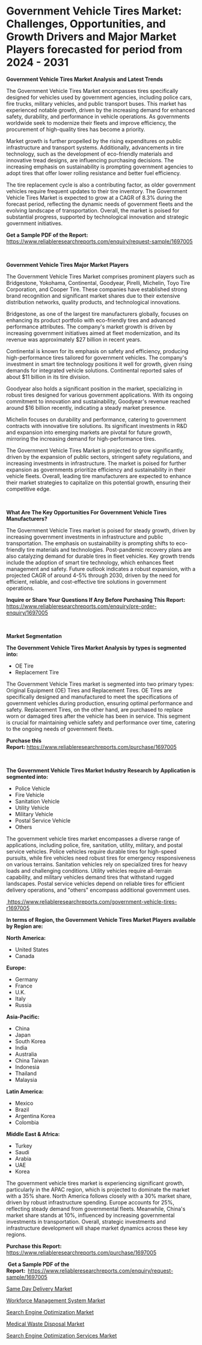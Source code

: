 <p><h1>Government Vehicle Tires Market: Challenges, Opportunities, and Growth Drivers and Major Market Players forecasted for period from 2024 - 2031</h1></p><p><strong>Government Vehicle Tires Market Analysis and Latest Trends</strong></p>
<p><p>The Government Vehicle Tires Market encompasses tires specifically designed for vehicles used by government agencies, including police cars, fire trucks, military vehicles, and public transport buses. This market has experienced notable growth, driven by the increasing demand for enhanced safety, durability, and performance in vehicle operations. As governments worldwide seek to modernize their fleets and improve efficiency, the procurement of high-quality tires has become a priority.</p><p>Market growth is further propelled by the rising expenditures on public infrastructure and transport systems. Additionally, advancements in tire technology, such as the development of eco-friendly materials and innovative tread designs, are influencing purchasing decisions. The increasing emphasis on sustainability is prompting government agencies to adopt tires that offer lower rolling resistance and better fuel efficiency.</p><p>The tire replacement cycle is also a contributing factor, as older government vehicles require frequent updates to their tire inventory. The Government Vehicle Tires Market is expected to grow at a CAGR of 8.3% during the forecast period, reflecting the dynamic needs of government fleets and the evolving landscape of transportation. Overall, the market is poised for substantial progress, supported by technological innovation and strategic government initiatives.</p></p>
<p><strong>Get a Sample PDF of the Report:&nbsp;</strong> <a href="https://www.reliableresearchreports.com/enquiry/request-sample/1697005?utm_campaign=1621&utm_medium=2&utm_source=Github&utm_content=ia&utm_term=20102024&utm_id=government-vehicle-tires">https://www.reliableresearchreports.com/enquiry/request-sample/1697005</a></p>
<p>&nbsp;</p>
<p><strong>Government Vehicle Tires Major Market Players</strong></p>
<p><p>The Government Vehicle Tires Market comprises prominent players such as Bridgestone, Yokohama, Continental, Goodyear, Pirelli, Michelin, Toyo Tire Corporation, and Cooper Tire. These companies have established strong brand recognition and significant market shares due to their extensive distribution networks, quality products, and technological innovations.</p><p>Bridgestone, as one of the largest tire manufacturers globally, focuses on enhancing its product portfolio with eco-friendly tires and advanced performance attributes. The company's market growth is driven by increasing government initiatives aimed at fleet modernization, and its revenue was approximately $27 billion in recent years.</p><p>Continental is known for its emphasis on safety and efficiency, producing high-performance tires tailored for government vehicles. The company's investment in smart tire technology positions it well for growth, given rising demands for integrated vehicle solutions. Continental reported sales of about $11 billion in its tire division.</p><p>Goodyear also holds a significant position in the market, specializing in robust tires designed for various government applications. With its ongoing commitment to innovation and sustainability, Goodyear's revenue reached around $16 billion recently, indicating a steady market presence.</p><p>Michelin focuses on durability and performance, catering to government contracts with innovative tire solutions. Its significant investments in R&D and expansion into emerging markets are pivotal for future growth, mirroring the increasing demand for high-performance tires.</p><p>The Government Vehicle Tires Market is projected to grow significantly, driven by the expansion of public sectors, stringent safety regulations, and increasing investments in infrastructure. The market is poised for further expansion as governments prioritize efficiency and sustainability in their vehicle fleets. Overall, leading tire manufacturers are expected to enhance their market strategies to capitalize on this potential growth, ensuring their competitive edge.</p></p>
<p>&nbsp;</p>
<p><strong>What Are The Key Opportunities For Government Vehicle Tires Manufacturers?</strong></p>
<p><p>The Government Vehicle Tires market is poised for steady growth, driven by increasing government investments in infrastructure and public transportation. The emphasis on sustainability is prompting shifts to eco-friendly tire materials and technologies. Post-pandemic recovery plans are also catalyzing demand for durable tires in fleet vehicles. Key growth trends include the adoption of smart tire technology, which enhances fleet management and safety. Future outlook indicates a robust expansion, with a projected CAGR of around 4-5% through 2030, driven by the need for efficient, reliable, and cost-effective tire solutions in government operations.</p></p>
<p><strong>Inquire or Share Your Questions If Any Before Purchasing This Report:</strong> <a href="https://www.reliableresearchreports.com/enquiry/pre-order-enquiry/1697005?utm_campaign=1621&utm_medium=2&utm_source=Github&utm_content=ia&utm_term=20102024&utm_id=government-vehicle-tires">https://www.reliableresearchreports.com/enquiry/pre-order-enquiry/1697005</a></p>
<p>&nbsp;</p>
<p><strong>Market Segmentation</strong></p>
<p><strong>The Government Vehicle Tires Market Analysis by types is segmented into:</strong></p>
<p><ul><li>OE Tire</li><li>Replacement Tire</li></ul></p>
<p><p>The Government Vehicle Tires market is segmented into two primary types: Original Equipment (OE) Tires and Replacement Tires. OE Tires are specifically designed and manufactured to meet the specifications of government vehicles during production, ensuring optimal performance and safety. Replacement Tires, on the other hand, are purchased to replace worn or damaged tires after the vehicle has been in service. This segment is crucial for maintaining vehicle safety and performance over time, catering to the ongoing needs of government fleets.</p></p>
<p><strong>Purchase this Report:&nbsp;</strong><a href="https://www.reliableresearchreports.com/purchase/1697005?utm_campaign=1621&utm_medium=2&utm_source=Github&utm_content=ia&utm_term=20102024&utm_id=government-vehicle-tires">https://www.reliableresearchreports.com/purchase/1697005</a></p>
<p>&nbsp;</p>
<p><strong>The Government Vehicle Tires Market Industry Research by Application is segmented into:</strong></p>
<p><ul><li>Police Vehicle</li><li>Fire Vehicle</li><li>Sanitation Vehicle</li><li>Utility Vehicle</li><li>Military Vehicle</li><li>Postal Service Vehicle</li><li>Others</li></ul></p>
<p><p>The government vehicle tires market encompasses a diverse range of applications, including police, fire, sanitation, utility, military, and postal service vehicles. Police vehicles require durable tires for high-speed pursuits, while fire vehicles need robust tires for emergency responsiveness on various terrains. Sanitation vehicles rely on specialized tires for heavy loads and challenging conditions. Utility vehicles require all-terrain capability, and military vehicles demand tires that withstand rugged landscapes. Postal service vehicles depend on reliable tires for efficient delivery operations, and "others" encompass additional government uses.</p></p>
<p><a href="https://www.reliableresearchreports.com/government-vehicle-tires-r1697005?utm_campaign=1621&utm_medium=2&utm_source=Github&utm_content=ia&utm_term=20102024&utm_id=government-vehicle-tires">&nbsp;https://www.reliableresearchreports.com/government-vehicle-tires-r1697005</a></p>
<p><strong>In terms of Region, the Government Vehicle Tires Market Players available by Region are:</strong></p>
<p>
    <p> <strong> North America: </strong>
        <ul>
            <li>United States</li>
            <li>Canada</li>
        </ul>
        </p> 
    <p> <strong> Europe: </strong>
        <ul>
            <li>Germany</li>
            <li>France</li>
            <li>U.K.</li>
            <li>Italy</li>
            <li>Russia</li>
        </ul>
        </p> 
    <p> <strong> Asia-Pacific: </strong>
        <ul>
            <li>China</li>
            <li>Japan</li>
            <li>South Korea</li>
            <li>India</li>
            <li>Australia</li>
            <li>China Taiwan</li>
            <li>Indonesia</li>
            <li>Thailand</li>
            <li>Malaysia</li>
        </ul>
        </p> 
    <p> <strong> Latin America: </strong>
        <ul>
            <li>Mexico</li>
            <li>Brazil</li>
            <li>Argentina Korea</li>
            <li>Colombia</li>
        </ul>
        </p> 
    <p> <strong> Middle East & Africa: </strong>
        <ul>
            <li>Turkey</li>
            <li>Saudi</li>
            <li>Arabia</li>
            <li>UAE</li>
            <li>Korea</li>
        </ul>
    </p>
    </p>
<p><p>The government vehicle tires market is experiencing significant growth, particularly in the APAC region, which is projected to dominate the market with a 35% share. North America follows closely with a 30% market share, driven by robust infrastructure spending. Europe accounts for 25%, reflecting steady demand from governmental fleets. Meanwhile, China's market share stands at 10%, influenced by increasing governmental investments in transportation. Overall, strategic investments and infrastructure development will shape market dynamics across these key regions.</p></p>
<p><strong>Purchase this Report: </strong><a href="https://www.reliableresearchreports.com/purchase/1697005?utm_campaign=1621&utm_medium=2&utm_source=Github&utm_content=ia&utm_term=20102024&utm_id=government-vehicle-tires">https://www.reliableresearchreports.com/purchase/1697005</a></p>
<p>&nbsp;<strong>Get a Sample PDF of the Report:&nbsp;&nbsp;</strong><a href="https://www.reliableresearchreports.com/enquiry/request-sample/1697005?utm_campaign=1621&utm_medium=2&utm_source=Github&utm_content=ia&utm_term=20102024&utm_id=government-vehicle-tires">https://www.reliableresearchreports.com/enquiry/request-sample/1697005</a></p>
<p><strong></strong></p>
<p><p><a href="https://www.linkedin.com/pulse/same-day-delivery-market-segmentation-in-depth-analysis-businesspersonal-pzxhe?utm_campaign=1621&utm_medium=2&utm_source=Github&utm_content=ia&utm_term=20102024&utm_id=government-vehicle-tires">Same Day Delivery Market</a></p><p><a href="https://www.linkedin.com/pulse/workforce-management-system-market-size-growth-trends-statistics-ospnc?utm_campaign=1621&utm_medium=2&utm_source=Github&utm_content=ia&utm_term=20102024&utm_id=government-vehicle-tires">Workforce Management System Market</a></p><p><a href="https://www.linkedin.com/pulse/search-engine-optimization-market-overview-global-trends-pzgxe?utm_campaign=1621&utm_medium=2&utm_source=Github&utm_content=ia&utm_term=20102024&utm_id=government-vehicle-tires">Search Engine Optimization Market</a></p><p><a href="https://www.linkedin.com/pulse/digital-transformation-medical-waste-disposal-industry-4z1zc?utm_campaign=1621&utm_medium=2&utm_source=Github&utm_content=ia&utm_term=20102024&utm_id=government-vehicle-tires">Medical Waste Disposal Market</a></p><p><a href="https://www.linkedin.com/pulse/search-engine-optimization-services-market-innovations-hrwbe?utm_campaign=1621&utm_medium=2&utm_source=Github&utm_content=ia&utm_term=20102024&utm_id=government-vehicle-tires">Search Engine Optimization Services Market</a></p></p>